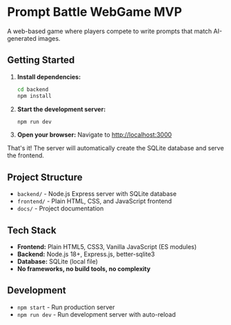 # Prompt Battle WebGame MVP

A web-based game where players compete to write prompts that match AI-generated images.

## Getting Started

1. **Install dependencies:**
   ```bash
   cd backend
   npm install
   ```

2. **Start the development server:**
   ```bash
   npm run dev
   ```

3. **Open your browser:**
   Navigate to [http://localhost:3000](http://localhost:3000)

That's it! The server will automatically create the SQLite database and serve the frontend.

## Project Structure

- `backend/` - Node.js Express server with SQLite database
- `frontend/` - Plain HTML, CSS, and JavaScript frontend
- `docs/` - Project documentation

## Tech Stack

- **Frontend:** Plain HTML5, CSS3, Vanilla JavaScript (ES modules)
- **Backend:** Node.js 18+, Express.js, better-sqlite3
- **Database:** SQLite (local file)
- **No frameworks, no build tools, no complexity**

## Development

- `npm start` - Run production server
- `npm run dev` - Run development server with auto-reload